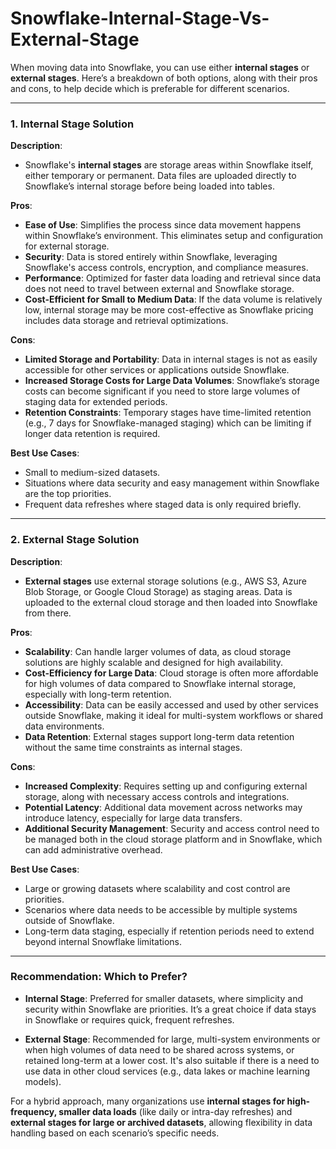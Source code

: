 # Snowflake-Internal-Stage-Vs-External-Stage

When moving data into Snowflake, you can use either **internal stages** or **external stages**. Here’s a breakdown of both options, along with their pros and cons, to help decide which is preferable for different scenarios.

---

### **1. Internal Stage Solution**

**Description**:
- Snowflake's **internal stages** are storage areas within Snowflake itself, either temporary or permanent. Data files are uploaded directly to Snowflake’s internal storage before being loaded into tables.

**Pros**:
- **Ease of Use**: Simplifies the process since data movement happens within Snowflake’s environment. This eliminates setup and configuration for external storage.
- **Security**: Data is stored entirely within Snowflake, leveraging Snowflake's access controls, encryption, and compliance measures.
- **Performance**: Optimized for faster data loading and retrieval since data does not need to travel between external and Snowflake storage.
- **Cost-Efficient for Small to Medium Data**: If the data volume is relatively low, internal storage may be more cost-effective as Snowflake pricing includes data storage and retrieval optimizations.

**Cons**:
- **Limited Storage and Portability**: Data in internal stages is not as easily accessible for other services or applications outside Snowflake.
- **Increased Storage Costs for Large Data Volumes**: Snowflake’s storage costs can become significant if you need to store large volumes of staging data for extended periods.
- **Retention Constraints**: Temporary stages have time-limited retention (e.g., 7 days for Snowflake-managed staging) which can be limiting if longer data retention is required.

**Best Use Cases**:
- Small to medium-sized datasets.
- Situations where data security and easy management within Snowflake are the top priorities.
- Frequent data refreshes where staged data is only required briefly.

---

### **2. External Stage Solution**

**Description**:
- **External stages** use external storage solutions (e.g., AWS S3, Azure Blob Storage, or Google Cloud Storage) as staging areas. Data is uploaded to the external cloud storage and then loaded into Snowflake from there.

**Pros**:
- **Scalability**: Can handle larger volumes of data, as cloud storage solutions are highly scalable and designed for high availability.
- **Cost-Efficiency for Large Data**: Cloud storage is often more affordable for high volumes of data compared to Snowflake internal storage, especially with long-term retention.
- **Accessibility**: Data can be easily accessed and used by other services outside Snowflake, making it ideal for multi-system workflows or shared data environments.
- **Data Retention**: External stages support long-term data retention without the same time constraints as internal stages.

**Cons**:
- **Increased Complexity**: Requires setting up and configuring external storage, along with necessary access controls and integrations.
- **Potential Latency**: Additional data movement across networks may introduce latency, especially for large data transfers.
- **Additional Security Management**: Security and access control need to be managed both in the cloud storage platform and in Snowflake, which can add administrative overhead.

**Best Use Cases**:
- Large or growing datasets where scalability and cost control are priorities.
- Scenarios where data needs to be accessible by multiple systems outside of Snowflake.
- Long-term data staging, especially if retention periods need to extend beyond internal Snowflake limitations.

---

### **Recommendation: Which to Prefer?**

- **Internal Stage**: Preferred for smaller datasets, where simplicity and security within Snowflake are priorities. It’s a great choice if data stays in Snowflake or requires quick, frequent refreshes.
  
- **External Stage**: Recommended for large, multi-system environments or when high volumes of data need to be shared across systems, or retained long-term at a lower cost. It's also suitable if there is a need to use data in other cloud services (e.g., data lakes or machine learning models).

For a hybrid approach, many organizations use **internal stages for high-frequency, smaller data loads** (like daily or intra-day refreshes) and **external stages for large or archived datasets**, allowing flexibility in data handling based on each scenario’s specific needs.
